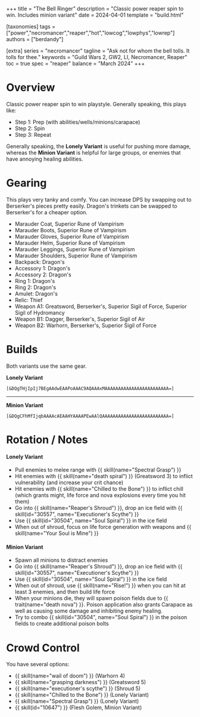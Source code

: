 +++
title = "The Bell Ringer"
description = "Classic power reaper spin to win. Includes minion variant"
date = 2024-04-01
template = "build.html"

[taxonomies]
tags = ["power","necromancer","reaper","hot","lowcog","lowphys","lowrep"]
authors = ["berdandy"]

[extra]
series = "necromancer"
tagline = "Ask not for whom the bell tolls. It tolls for thee."
keywords = "Guild Wars 2, GW2, LI, Necromancer, Reaper"
toc = true
spec = "reaper"
balance = "March 2024"
+++

# Overview 

Classic power reaper spin to win playstyle. Generally speaking, this plays like:

- Step 1: Prep (with abilities/wells/minions/carapace)
- Step 2: Spin
- Step 3: Repeat

Generally speaking, the **Lonely Variant** is useful for pushing more damage, whereas the **Minion Variant** is helpful for large groups, or enemies that have annoying healing abilities.

# Gearing

This plays very tanky and comfy. You can increase DPS by swapping out to Berserker's pieces pretty easily. Dragon's trinkets can be swapped to Berserker's for a cheaper option.

- Marauder Coat, Superior Rune of Vampirism
- Marauder Boots, Superior Rune of Vampirism
- Marauder Gloves, Superior Rune of Vampirism
- Marauder Helm, Superior Rune of Vampirism
- Marauder Leggings, Superior Rune of Vampirism
- Marauder Shoulders, Superior Rune of Vampirism
- Backpack: Dragon's
- Accessory 1: Dragon's
- Accessory 2: Dragon's
- Ring 1: Dragon's
- Ring 2: Dragon's
- Amulet: Dragon's
- Relic: Thief
- Weapon A1: Greatsword, Berserker's, Superior Sigil of Force, Superior Sigil of Hydromancy
- Weapon B1: Dagger, Berserker's, Superior Sigil of Air
- Weapon B2: Warhorn, Berserker's, Superior Sigil of Force

# Builds

Both variants use the same gear.

**Lonely Variant**

`[&DQgTHjIpIj7BEgAAdwEAAPoAAAC9AQAAAxMAAAAAAAAAAAAAAAAAAAAAAAA=]`

<div data-armory-embed='skills' data-armory-ids='30488,10620,10583,10685,30105'></div><div data-armory-embed='specializations' data-armory-ids='19,50,34' data-armory-19-traits='788,1844,782'  data-armory-50-traits='875,861,893'  data-armory-34-traits='2020,2031,2021' ></div>

---

**Minion Variant**

`[&DQgCFhMfIjqbAAAAcAEAAHYAAAAPEwAAlQAAAAAAAAAAAAAAAAAAAAAAAAA=]`

<div data-armory-embed='skills' data-armory-ids='10547,10589,10533,30772,10646'></div><div data-armory-embed='specializations' data-armory-ids='2,19,34' data-armory-2-traits='857,858,842'  data-armory-19-traits='1876,1844,782'  data-armory-34-traits='2020,2008,2021' ></div>

# Rotation / Notes

#### Lonely Variant

- Pull enemies to melee range with {{ skill(name="Spectral Grasp") }}
- Hit enemies with {{ skill(name="death spiral") }} (Greatsword 3) to inflict vulnerability (and increase your crit chance)
- Hit enemies with {{ skill(name="Chilled to the Bone") }} to inflict chill (which grants might, life force and nova explosions every time you hit them)
- Go into {{ skill(name="Reaper's Shroud") }}, drop an ice field with {{ skill(id="30557", name="Executioner's Scythe") }}
- Use {{ skill(id="30504", name="Soul Spiral") }} in the ice field
- When out of shroud, focus on life force generation with weapons and {{ skill(name="Your Soul is Mine") }}

#### Minion Variant

- Spawn all minions to distract enemies
- Go into {{ skill(name="Reaper's Shroud") }}, drop an ice field with {{ skill(id="30557", name="Executioner's Scythe") }}
- Use {{ skill(id="30504", name="Soul Spiral") }} in the ice field
- When out of shroud, use {{ skill(name="Rise!") }} when you can hit at least 3 enemies, and then build life force
- When your minions die, they will spawn poison fields due to {{ trait(name="death nova") }}. Poison application also grants Carapace as well as causing some damage and inhibiting enemy healing.
- Try to combo {{ skill(id="30504", name="Soul Spiral") }} in the poison fields to create additional poison bolts

# Crowd Control

You have several options:

- {{ skill(name="wail of doom") }} (Warhorn 4)
- {{ skill(name="grasping darkness") }} (Greatsword 5)
- {{ skill(name="executioner's scythe") }} (Shroud 5)
- {{ skill(name="Chilled to the Bone") }} (Lonely Variant)
- {{ skill(name="Spectral Grasp") }} (Lonely Variant)
- {{ skill(id="10647") }} (Flesh Golem, Minion Variant)
